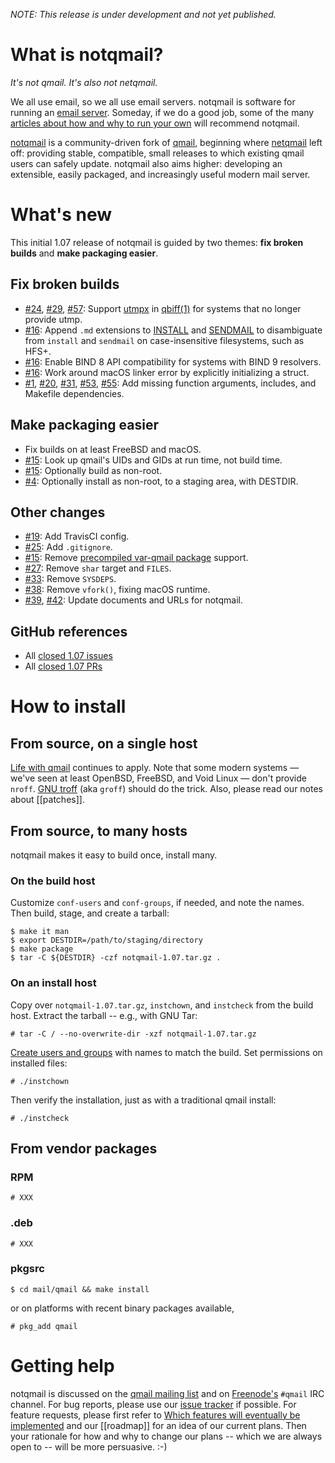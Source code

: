 _NOTE: This release is under development and not yet published._

# What is notqmail?

_It's not qmail. It's also not netqmail._

We all use email, so we all use email servers. notqmail is software for running an [email server](https://en.wikipedia.org/wiki/Message_transfer_agent). Someday, if we do a good job, some of the many [articles about how and why to run your own](https://arstechnica.com/information-technology/2014/02/how-to-run-your-own-e-mail-server-with-your-own-domain-part-1/) will recommend notqmail.

[notqmail](http://notqmail.org) is a community-driven fork of [qmail](https://cr.yp.to/qmail.html), beginning where [netqmail](http://netqmail.org) left off: providing stable, compatible, small releases to which existing qmail users can safely update. notqmail also aims higher: developing an extensible, easily packaged, and increasingly useful modern mail server.


# What's new

This initial 1.07 release of notqmail is guided by two themes: **fix broken builds** and **make packaging easier**.

## Fix broken builds

- [#24](https://github.com/notqmail/notqmail/pull/24), [#29](https://github.com/notqmail/notqmail/pull/29), [#57](https://github.com/notqmail/notqmail/pull/57): Support [utmpx](https://en.wikipedia.org/wiki/Utmp) in [qbiff(1)](https://github.com/notqmail/notqmail/blob/master/qbiff.1) for systems that no longer provide utmp.
- [#16](https://github.com/notqmail/notqmail/pull/16): Append `.md` extensions to [INSTALL](https://github.com/notqmail/notqmail/blob/master/INSTALL.md) and [SENDMAIL](https://github.com/notqmail/notqmail/blob/master/SENDMAIL.md) to disambiguate from `install` and `sendmail` on case-insensitive filesystems, such as HFS+.
- [#16](https://github.com/notqmail/notqmail/pull/16): Enable BIND 8 API compatibility for systems with BIND 9 resolvers.
- [#16](https://github.com/notqmail/notqmail/pull/16): Work around macOS linker error by explicitly initializing a struct.
- [#1](https://github.com/notqmail/notqmail/pull/1), [#20](https://github.com/notqmail/notqmail/pull/20), [#31](https://github.com/notqmail/notqmail/pull/31), [#53](https://github.com/notqmail/notqmail/pull/53), [#55](https://github.com/notqmail/notqmail/pull/55): Add missing function arguments, includes, and Makefile dependencies.

## Make packaging easier

- Fix builds on at least FreeBSD and macOS.
- [#15](https://github.com/notqmail/notqmail/pull/15): Look up qmail's UIDs and GIDs at run time, not build time.
- [#15](https://github.com/notqmail/notqmail/pull/15): Optionally build as non-root.
- [#4](https://github.com/notqmail/notqmail/pull/4): Optionally install as non-root, to a staging area, with DESTDIR.

## Other changes

- [#19](https://github.com/notqmail/notqmail/pull/19): Add TravisCI config.
- [#25](https://github.com/notqmail/notqmail/pull/25): Add `.gitignore`.
- [#15](https://github.com/notqmail/notqmail/pull/15): Remove [precompiled var-qmail package](https://cr.yp.to/qmail/var-qmail.html) support.
- [#27](https://github.com/notqmail/notqmail/pull/27): Remove `shar` target and `FILES`.
- [#33](https://github.com/notqmail/notqmail/pull/33): Remove `SYSDEPS`.
- [#38](https://github.com/notqmail/notqmail/pull/38): Remove `vfork()`, fixing macOS runtime.
- [#39](https://github.com/notqmail/notqmail/pull/39), [#42](https://github.com/notqmail/notqmail/pull/42): Update documents and URLs for notqmail.

## GitHub references

- All [closed 1.07 issues](https://github.com/notqmail/notqmail/issues?q=is%3Aissue+is%3Aclosed+milestone%3A1.07)
- All [closed 1.07 PRs](https://github.com/notqmail/notqmail/pulls?q=is%3Apr+is%3Aclosed+milestone%3A1.07)


# How to install

## From source, on a single host

[Life with qmail](http://www.lifewithqmail.org/lwq.html#installation) continues to apply. Note that some modern systems — we've seen at least OpenBSD, FreeBSD, and Void Linux — don't provide `nroff`. [GNU troff](https://www.gnu.org/software/groff/) (aka `groff`) should do the trick. Also, please read our notes about [[patches]].

## From source, to many hosts

notqmail makes it easy to build once, install many.

### On the build host

Customize `conf-users` and `conf-groups`, if needed, and note the names. Then build, stage, and create a tarball:

    $ make it man
    $ export DESTDIR=/path/to/staging/directory
    $ make package
    $ tar -C ${DESTDIR} -czf notqmail-1.07.tar.gz .

### On an install host

Copy over `notqmail-1.07.tar.gz`, `instchown`, and `instcheck` from the build host. Extract the tarball -- e.g., with GNU Tar:

    # tar -C / --no-overwrite-dir -xzf notqmail-1.07.tar.gz

[Create users and groups](https://github.com/notqmail/notqmail/blob/master/INSTALL.ids) with names to match the build. Set permissions on installed files:

    # ./instchown

Then verify the installation, just as with a traditional qmail install:

    # ./instcheck

## From vendor packages

### RPM

    # XXX

### .deb

    # XXX

### pkgsrc

    $ cd mail/qmail && make install

or on platforms with recent binary packages available,

    # pkg_add qmail


# Getting help

notqmail is discussed on the [qmail mailing list](https://cr.yp.to/lists.html#qmail) and on [Freenode's](https://freenode.net/) `#qmail` IRC channel.
For bug reports, please use our [issue tracker](https://github.com/notqmail/notqmail/issues) if possible.
For feature requests, please first refer to [Which features will eventually be implemented](https://github.com/notqmail/notqmail/wiki#which-features-will-eventually-be-implemented) and our [[roadmap]] for an idea of our current plans.
Then your rationale for how and why to change our plans -- which we are always open to -- will be more persuasive. :-)